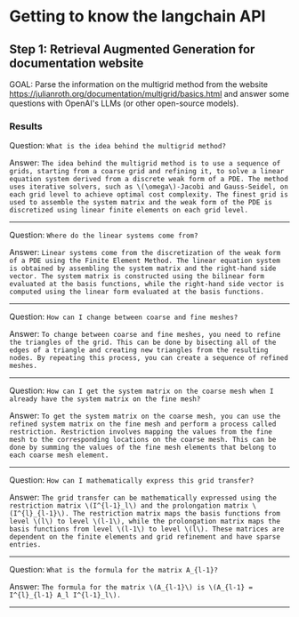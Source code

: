 # Getting to know the langchain API

## Step 1: Retrieval Augmented Generation for documentation website

GOAL: Parse the information on the multigrid method from the website https://julianroth.org/documentation/multigrid/basics.html and answer some questions with OpenAI's LLMs (or other open-source models).

### Results

Question: `What is the idea behind the multigrid method?`

Answer:   `The idea behind the multigrid method is to use a sequence of grids, starting from a coarse grid and refining it, to solve a linear equation system derived from a discrete weak form of a PDE. The method uses iterative solvers, such as \(\omega\)-Jacobi and Gauss-Seidel, on each grid level to achieve optimal cost complexity. The finest grid is used to assemble the system matrix and the weak form of the PDE is discretized using linear finite elements on each grid level.`

--------------------------------

Question: `Where do the linear systems come from?`

Answer:   `Linear systems come from the discretization of the weak form of a PDE using the Finite Element Method. The linear equation system is obtained by assembling the system matrix and the right-hand side vector. The system matrix is constructed using the bilinear form evaluated at the basis functions, while the right-hand side vector is computed using the linear form evaluated at the basis functions.`

---------------------------------

Question: `How can I change between coarse and fine meshes?`

Answer:   `To change between coarse and fine meshes, you need to refine the triangles of the grid. This can be done by bisecting all of the edges of a triangle and creating new triangles from the resulting nodes. By repeating this process, you can create a sequence of refined meshes.`

---------------------------------

Question: `How can I get the system matrix on the coarse mesh when I already have the system matrix on the fine mesh?`

Answer:   `To get the system matrix on the coarse mesh, you can use the refined system matrix on the fine mesh and perform a process called restriction. Restriction involves mapping the values from the fine mesh to the corresponding locations on the coarse mesh. This can be done by summing the values of the fine mesh elements that belong to each coarse mesh element.`

---------------------------------

Question: `How can I mathematically express this grid transfer?`

Answer:   `The grid transfer can be mathematically expressed using the restriction matrix \(I^{l-1}_l\) and the prolongation matrix \(I^{l}_{l-1}\). The restriction matrix maps the basis functions from level \(l\) to level \(l-1\), while the prolongation matrix maps the basis functions from level \(l-1\) to level \(l\). These matrices are dependent on the finite elements and grid refinement and have sparse entries.`

---------------------------------

Question: `What is the formula for the matrix A_{l-1}?`

Answer:   `The formula for the matrix \(A_{l-1}\) is \(A_{l-1} = I^{l}_{l-1} A_l I^{l-1}_l\).`

---------------------------------